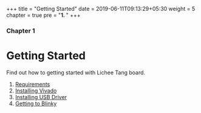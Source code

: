 +++
title = "Getting Started"
date = 2019-06-11T09:13:29+05:30
weight = 5
chapter = true
pre = "<b>1. </b>"
+++

### Chapter 1

# Getting Started

Find out how to getting started with Lichee Tang board.

1. [Requirements](/en/getting-started/requirements)
2. [Installing Vivado](/en/getting-started/installing-vivado)
3. [Installing USB Driver](/en/getting-started/installing-usb-driver)
4. [Getting to Blinky](/en/getting-started/getting-to-blinky)